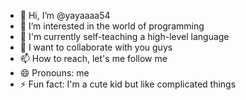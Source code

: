 - 👋 Hi, I’m @yayaaaa54
- 👀 I’m interested in the world of programming
- 🌱 I'm currently self-teaching a high-level language
- 💞️ I want to collaborate with you guys
- 📫 How to reach, let's me follow me
- 😄 Pronouns: me
- ⚡ Fun fact: I'm a cute kid but like complicated things

<!---
yayaaaa54/yayaaaa54 is a ✨ special ✨ repository because its `README.md` (this file) appears on your GitHub profile.
You can click the Preview link to take a look at your changes.
--->
